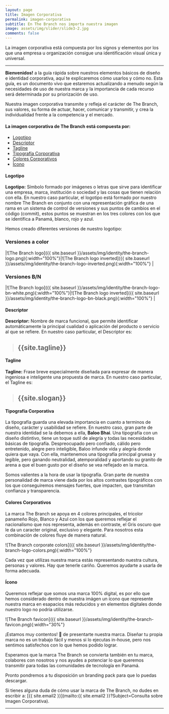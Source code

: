 ```yaml
---
layout: page
title: Imagen Corporativa
permalink: imagen-corporativa
subtitle: En The Branch nos importa nuestra imagen
image: assets/img/slider/slide3-2.jpg
comments: false
---
```


La imagen corporativa está compuesta por los signos y elementos por los que una empresa u organización consigue una identificación visual única y universal.

***

**Bienvenidos!** a la guía rápida sobre nuestros elementos básicos de diseño e identidad corporativa, aquí te explicaremos cómo usarlos y cómo no. Esta guía, es un documento vivo que estaremos actualizando a menudo según la necesidades de uso de nuestra marca y la importancia de cada recurso será determinada por su priorización de uso.

Nuestra imagen corporativa transmite y refleja el carácter de The Branch, sus valores, su forma de actuar, hacer, comunicar y transmitir, y crea la individualidad frente a la competencia y el mercado.


#### La imagen corporativa de The Branch está compuesta por:

- [Logotipo](#logotipo)
- [Descriptor](#descriptor)
- [Tagline](#tagline)
- [Tipografía Corporativa](#tipografía-corporativa)
- [Colores Corporativos](#colores-corporativos)
- [Ícono](#ícono)

#### Logotipo 

**Logotipo:** Símbolo formado por imágenes o letras que sirve para identificar una empresa, marca, institución o sociedad y las cosas que tienen relación con ella. En nuestro caso particular, el logotipo está formado por nuestro nombre The Branch en conjunto con una representación gráfica de una rama en un sistema de control de versiones y sus puntos de cambios en el código (commit), estos puntos se muestran en los tres colores con los que se identifica a Panamá, blanco, rojo y azul.

Hemos creado diferentes versiones de nuestro logotipo:

### Versiones a color

|![The Branch logo]({{ site.baseurl }}/assets/img/identity/the-branch-logo.png){:width="100%"}|![The Branch logo inverted]({{ site.baseurl }}/assets/img/identity/the-branch-logo-inverted.png){:width="100%"}
|

### Versiones B/N

|![The Branch logo]({{ site.baseurl }}/assets/img/identity/the-branch-logo-bn-white.png){:width="100%"}|![The Branch logo inverted]({{ site.baseurl }}/assets/img/identity/the-branch-logo-bn-black.png){:width="100%"}
|

#### Descriptor
**Descriptor:** Nombre de marca funcional, que permite identificar automáticamente la principal cualidad o aplicación del producto o servicio al que se refiere. En nuestro caso particular, el Descriptor es: 

> ## {{site.tagline}}

#### Tagline

**Tagline:** Frase breve especialmente diseñada para expresar de manera ingeniosa e inteligente una propuesta de marca. En nuestro caso particular, el Tagline es: 

> ## {{site.slogan}}

#### Tipografía Corporativa

La tipografía guarda una elevada importancia en cuanto a terminos de diseño, carácter y usabilidad se refiere. En nuestro caso, gran parte de nuestra identidad se la debemos a ella, **Baloo Bhai**. Una tipografía con un diseño distintivo, tiene un toque sutil de alegría y todas las necesidades básicas de tipografía. Despreocupado pero confiado, cálido pero entretenido, alegre pero inteligible, Baloo infunde vida y alegría donde quiera que vaya. Con ella, mantenemos una tipografía principal gruesa y legible, pero ganando neutralidad, atemporalidad y aportando su granito de arena a que el buen gusto por el diseño se vea reflejado en la marca.

Somos valientes a la hora de usar la tipografía. Gran parte de nuestra personalidad de marca viene dada por los altos contrastes tipográficos con los que conseguiremos mensajes fuertes, que impacten, que transmitan confianza y transparencia.

#### Colores Corporativos

La marca The Branch se apoya en 4 colores principales, el tricolor panameño Rojo, Blanco y Azul con los que queremos reflejar el nacionalismo que nos representa, además en contraste, el Gris oscuro que le da un caracter original, exclusivo y elegante. Para nosotros esta combinación de colores fluye de manera natural.

![The Branch corporate colors]({{ site.baseurl }}/assets/img/identity/the-branch-logo-colors.png){:width="100%"}

Cada vez que utilizas nuestra marca estás representando nuestra cultura, personas y valores. Hay que tenerle cariño. Queremos ayudarte a usarla de forma adecuada.

#### Ícono

Queremos reflejar que somos una marca 100% digital, es por ello que hemos considerado dentro de nuestra imágen un ícono que represente nuestra marca en esapacios más reducidos y en elementos digitales donde nuestro logo no podría utilizarse. 

![The Branch favicon]({{ site.baseurl }}/assets/img/identity/the-branch-favicon.png){:width="30%"}

¡Estamos muy contentos! 🙂 de presentarte nuestra marca. Diseñar tu propia marca no es un trabajo fácil y menos si lo ejecutas in-house, pero nos sentimos satisfechos con lo que hemos podido lograr.

Esperamos que la marca The Branch se convierta también en tu marca, colabores con nosotros y nos ayudes a potenciar lo que queremos transmitir para todas las comunidades de tecnología en Panamá.

Pronto pondremos a tu disposición un branding pack para que lo puedas descargar.

Si tienes alguna duda de cómo usar la marca de The Branch, no dudes en escribir a: [{{ site.email2 }}](mailto:{{ site.email2 }}?Subject=Consulta sobre Imagen Corporativa).

***